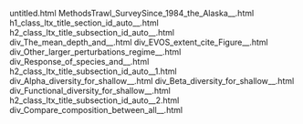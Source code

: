 untitled.html
MethodsTrawl_SurveySince_1984_the_Alaska__.html
h1_class_ltx_title_section_id_auto__.html
h2_class_ltx_title_subsection_id_auto__.html
div_The_mean_depth_and__.html
div_EVOS_extent_cite_Figure__.html
div_Other_larger_perturbations_regime__.html
div_Response_of_species_and__.html
h2_class_ltx_title_subsection_id_auto__1.html
div_Alpha_diversity_for_shallow__.html
div_Beta_diversity_for_shallow__.html
div_Functional_diversity_for_shallow__.html
h2_class_ltx_title_subsection_id_auto__2.html
div_Compare_composition_between_all__.html
